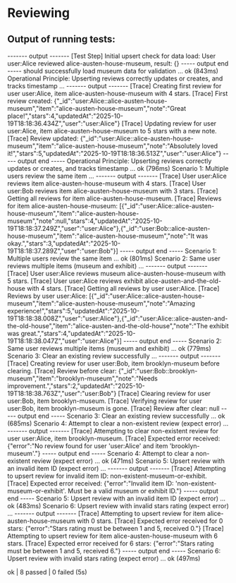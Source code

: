 # Reviewing

## Output of running tests:
------- output -------
[Test Step] Initial upsert check for data load: User user:Alice reviewed alice-austen-house-museum, result: {}
----- output end -----
should successfully load museum data for validation ... ok (843ms)
Operational Principle: Upserting reviews correctly updates or creates, and tracks timestamp ...
------- output -------
[Trace] Creating first review for user user:Alice, item alice-austen-house-museum with 4 stars.
[Trace] First review created: {"_id":"user:Alice::alice-austen-house-museum","item":"alice-austen-house-museum","note":"Great place!","stars":4,"updatedAt":"2025-10-19T18:18:36.434Z","user":"user:Alice"}
[Trace] Updating review for user user:Alice, item alice-austen-house-museum to 5 stars with a new note.
[Trace] Review updated: {"_id":"user:Alice::alice-austen-house-museum","item":"alice-austen-house-museum","note":"Absolutely loved it!","stars":5,"updatedAt":"2025-10-19T18:18:36.513Z","user":"user:Alice"}
----- output end -----
Operational Principle: Upserting reviews correctly updates or creates, and tracks timestamp ... ok (796ms)
Scenario 1: Multiple users review the same item ...
------- output -------
[Trace] User user:Alice reviews item alice-austen-house-museum with 4 stars.
[Trace] User user:Bob reviews item alice-austen-house-museum with 3 stars.
[Trace] Getting all reviews for item alice-austen-house-museum.
[Trace] Reviews for item alice-austen-house-museum: [{"_id":"user:Alice::alice-austen-house-museum","item":"alice-austen-house-museum","note":null,"stars":4,"updatedAt":"2025-10-19T18:18:37.249Z","user":"user:Alice"},{"_id":"user:Bob::alice-austen-house-museum","item":"alice-austen-house-museum","note":"It was okay.","stars":3,"updatedAt":"2025-10-19T18:18:37.289Z","user":"user:Bob"}]
----- output end -----
Scenario 1: Multiple users review the same item ... ok (801ms)
Scenario 2: Same user reviews multiple items (museum and exhibit) ...
------- output -------
[Trace] User user:Alice reviews museum alice-austen-house-museum with 5 stars.
[Trace] User user:Alice reviews exhibit alice-austen-and-the-old-house with 4 stars.
[Trace] Getting all reviews by user user:Alice.
[Trace] Reviews by user user:Alice: [{"_id":"user:Alice::alice-austen-house-museum","item":"alice-austen-house-museum","note":"Amazing experience!","stars":5,"updatedAt":"2025-10-19T18:18:38.008Z","user":"user:Alice"},{"_id":"user:Alice::alice-austen-and-the-old-house","item":"alice-austen-and-the-old-house","note":"The exhibit was great.","stars":4,"updatedAt":"2025-10-19T18:18:38.047Z","user":"user:Alice"}]
----- output end -----
Scenario 2: Same user reviews multiple items (museum and exhibit) ... ok (779ms)
Scenario 3: Clear an existing review successfully ...
------- output -------
[Trace] Creating review for user user:Bob, item brooklyn-museum before clearing.
[Trace] Review before clear: {"_id":"user:Bob::brooklyn-museum","item":"brooklyn-museum","note":"Needs improvement.","stars":2,"updatedAt":"2025-10-19T18:18:38.763Z","user":"user:Bob"}
[Trace] Clearing review for user user:Bob, item brooklyn-museum.
[Trace] Verifying review for user user:Bob, item brooklyn-museum is gone.
[Trace] Review after clear: null
----- output end -----
Scenario 3: Clear an existing review successfully ... ok (685ms)
Scenario 4: Attempt to clear a non-existent review (expect error) ...
------- output -------
[Trace] Attempting to clear non-existent review for user user:Alice, item brooklyn-museum.
[Trace] Expected error received: {"error":"No review found for user 'user:Alice' and item 'brooklyn-museum'."}
----- output end -----
Scenario 4: Attempt to clear a non-existent review (expect error) ... ok (471ms)
Scenario 5: Upsert review with an invalid item ID (expect error) ...
------- output -------
[Trace] Attempting to upsert review for invalid item ID: non-existent-museum-or-exhibit.
[Trace] Expected error received: {"error":"Invalid item ID: 'non-existent-museum-or-exhibit'. Must be a valid museum or exhibit ID."}
----- output end -----
Scenario 5: Upsert review with an invalid item ID (expect error) ... ok (483ms)
Scenario 6: Upsert review with invalid stars rating (expect error) ...
------- output -------
[Trace] Attempting to upsert review for item alice-austen-house-museum with 0 stars.
[Trace] Expected error received for 0 stars: {"error":"Stars rating must be between 1 and 5, received 0."}
[Trace] Attempting to upsert review for item alice-austen-house-museum with 6 stars.
[Trace] Expected error received for 6 stars: {"error":"Stars rating must be between 1 and 5, received 6."}
----- output end -----
Scenario 6: Upsert review with invalid stars rating (expect error) ... ok (497ms)

ok | 8 passed | 0 failed (5s)
